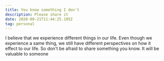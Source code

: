 ```yaml
---
title: You know something I don't
description: Please share it
date: 2020-09-21T11:44:25.195Z
tag: personal
---
```

I believe that we experience different things in our life. Even though we experience a same thing, we still have different perspectives on how it effect to our life. So don't be afraid to share something you know. It will be valuable to someone